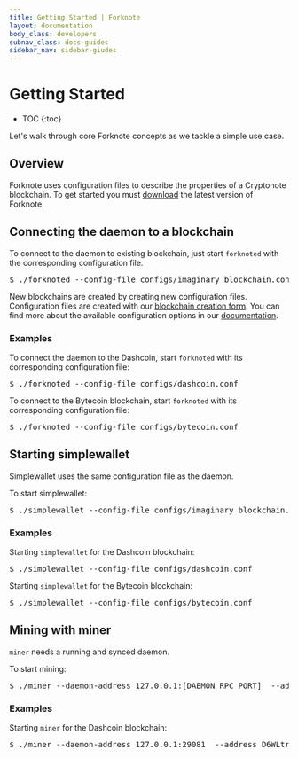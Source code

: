 ```yaml
---
title: Getting Started | Forknote
layout: documentation
body_class: developers
subnav_class: docs-guides
sidebar_nav: sidebar-giudes
---
```


# Getting Started

* TOC
{:toc}

Let's walk through core Forknote concepts as we tackle a simple use case.

## Overview

Forknote uses configuration files to describe the properties of a Cryptonote blockchain. To get started you must [download][download] the latest version of Forknote.

## Connecting the daemon to a blockchain

To connect to the daemon to existing blockchain, just start `forknoted` with the corresponding configuration file.

<pre class="terminal">
$ ./forknoted --config-file configs/imaginary_blockchain.conf
</pre>

New blockchains are created by creating new configuration files. Configuration files are created with our [blockchain creation form][create].
You can find more about the available configuration options in our [documentation][documentation].

### Examples

To connect the daemon to the Dashcoin, start `forknoted` with its corresponding configuration file:

<pre class="terminal">
$ ./forknoted --config-file configs/dashcoin.conf
</pre>

To connect to the Bytecoin blockchain, start `forknoted` with its corresponding configuration file:

<pre class="terminal">
$ ./forknoted --config-file configs/bytecoin.conf
</pre>


## Starting simplewallet

Simplewallet uses the same configuration file as the daemon.

To start simplewallet:

<pre class="terminal">
$ ./simplewallet --config-file configs/imaginary_blockchain.conf
</pre>


### Examples

Starting `simplewallet` for the Dashcoin blockchain:

<pre class="terminal">
$ ./simplewallet --config-file configs/dashcoin.conf
</pre>

Starting `simplewallet` for the Bytecoin blockchain:

<pre class="terminal">
$ ./simplewallet --config-file configs/bytecoin.conf
</pre>


## Mining with miner

`miner` needs a running and synced daemon.

To start mining:

<pre class="terminal">
$ ./miner --daemon-address 127.0.0.1:[DAEMON_RPC_PORT]  --address [WALLET_ADDRESS]
</pre>


### Examples

Starting `miner` for the Dashcoin blockchain:

<pre class="terminal">
$ ./miner --daemon-address 127.0.0.1:29081  --address D6WLtrV1SBWV8HWQzQv8uuYuGy3uwZ8ah5iT5HovSqhTKMauquoTsKP8RBJzVqVesX87poYWQgkGWB4
</pre>


[bytecoin]: https://bytecoin.org/
[create]: /create/
[download]: /download/
[documentation]: /documentation/daemon/#configuration-options
